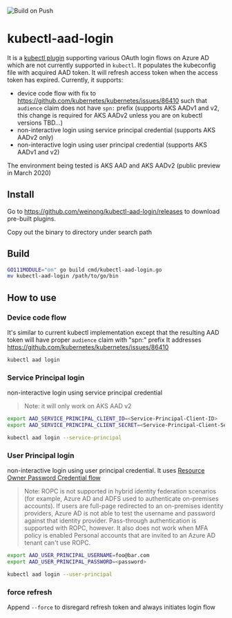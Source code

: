 ![Build on Push](https://github.com/weinong/kubectl-aad-login/workflows/Build%20on%20Push/badge.svg?branch=master)

# kubectl-aad-login
It is a [kubectl plugin](https://kubernetes.io/docs/tasks/extend-kubectl/kubectl-plugins/) supporting various OAuth login flows on Azure AD which are not currently supported in `kubectl`. 
It populates the kubeconfig file with acquired AAD token. It will refresh access token when the access token has expired.
Currently, it supports:
* device code flow with fix to https://github.com/kubernetes/kubernetes/issues/86410 such that `audience` claim does not have `spn:` prefix (supports AKS AADv1 and v2, this change is required for AKS AADv2 unless you are on kubectl versions TBD...)
* non-interactive login using service principal credential (supports AKS AADv2 only)
* non-interactive login using user principal credential (supports AKS AADv1 and v2)

The environment being tested is AKS AAD and AKS AADv2 (public preview in March 2020)

## Install
Go to https://github.com/weinong/kubectl-aad-login/releases to download pre-built plugins.

Copy out the binary to directory under search path

## Build
```sh
GO111MODULE="on" go build cmd/kubectl-aad-login.go
mv kubectl-aad-login /path/to/go/bin
```

## How to use

### Device code flow
It's similar to current kubectl implementation except that the resulting AAD token will have proper `audience` claim with "spn:" prefix
It addresses https://github.com/kubernetes/kubernetes/issues/86410

```sh
kubectl aad login
```

### Service Principal login
non-interactive login using service principal credential

> Note: it will only work on AKS AAD v2

```sh
export AAD_SERVICE_PRINCIPAL_CLIENT_ID=<Service-Principal-Client-ID>
export AAD_SERVICE_PRINCIPAL_CLIENT_SECRET=<Service-Principal-Client-Secret>

kubectl aad login --service-principal
```

### User Principal login
non-interactive login using user principal credential. It uses [Resource Owner Password Credential flow](https://docs.microsoft.com/en-us/azure/active-directory/develop/v2-oauth-ropc) 

> Note: ROPC is not supported in hybrid identity federation scenarios (for example, Azure AD and ADFS used to authenticate on-premises accounts). If users are full-page redirected to an on-premises identity providers, Azure AD is not able to test the username and password against that identity provider. Pass-through authentication is supported with ROPC, however.
> It also does not work when MFA policy is enabled
> Personal accounts that are invited to an Azure AD tenant can't use ROPC.

```sh
export AAD_USER_PRINCIPAL_USERNAME=foo@bar.com
export AAD_USER_PRINCIPAL_PASSWORD=<password>

kubectl aad login --user-principal
```

### force refresh

Append `--force` to disregard refresh token and always initiates login flow
